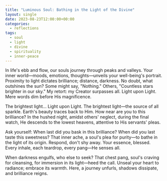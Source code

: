 ```yaml
---
title: "Luminous Soul: Bathing in the Light of the Divine"
layout: single
date: 2023-08-23T12:00:00+00:00
categories:
  - reflections
tags:
  - soul
  - light
  - divine
  - spirituality
  - inner-peace
---
```


In life's ebb and flow, our souls journey through peaks and valleys. Your inner world—moods, emotions, thoughts—unveils your well-being's portrait. Proximity to light dictates brilliance; distance, darkness. No doubt, what outshines the sun? Some might say, "Nothing." Others, "Countless stars brighter in our sky." My retort: my Creator surpasses all. Light upon Light. Mere words dim before His magnificence.

The brightest light... Light upon Light. The brightest light—the source of all sparkle. Earth's beauty traces back to Him. How near are you to this brilliance? In the hushed night, amidst others' neglect, during the final watch, He descends to the lowest heavens, attentive to His servants' pleas.

Ask yourself: When last did you bask in this brilliance? When did you last taste this sweetness? That inner ache, a soul's plea for purity—to bathe in the light of its origin. Respond, don't shy away. Your essence, blessed. Every inhale, each teardrop, every pang—He senses all.

When darkness engulfs, who else to seek? That chest pang, soul's craving for cleansing, for immersion in its light—heed the call. Unseal your heart to radiance; embrace its warmth. Here, a journey unfurls, shadows dissipate, and brilliance reigns.
